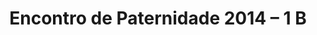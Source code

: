 ---
ID: 3646
title: 'Encontro de Paternidade 2014 &#8211; 1 B'
image-xl: ""
image-l: ""
image-sq-l: ""
image-sq-m: ""
post_excerpt: ""
layout: event
permalink: eventos/encontro-de-paternidade-2014-ib
published: true
event:
  event_id: "77"
  event_slug: encontro-de-paternidade-2014-ib
  event_owner: "10"
  event_status: "1"
  event_name: 'Encontro de Paternidade 2014 - 1 B'
  event_start_time: 00:00:00
  event_end_time: 00:00:00
  event_start_date: 2014-04-26
  event_end_date: 2014-04-27
  post_content: ""
  event_rsvp: "1"
  event_spaces: "63"
  location_id: "4"
  recurrence_id: null
  event_category_id: null
  event_attributes: 'a:3:{s:18:"wpcf-gn_post_autor";s:0:"";s:27:"wpcf-gn_post_imagem_credito";s:0:"";s:22:"wpcf-gn_post_destaques";s:17:"destaque_novidade";}'
  event_date_created: 2014-03-27 15:51:41
  event_date_modified: 2014-05-02 22:07:14
  recurrence: "0"
  recurrence_interval: null
  recurrence_freq: null
  recurrence_byday: null
  recurrence_byweekno: null
  blog_id: null
  group_id: "0"
  post_id: "3646"
  event_all_day: "1"
  event_private: "0"
  recurrence_days: null
  event_rsvp_date: 2014-04-18
  event_rsvp_time: 00:00:00
  event_rsvp_spaces: "1"
  recurrence_rsvp_days: null
categories: ""
tags: ""
author: ""
wpcf-gn_post_imagem_credito:
  - ""
wpcf-gn_post_destaques:
  - nao_destaque
post_date: 2014-03-27 15:52:36
---